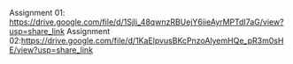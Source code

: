 Assignment 01: https://drive.google.com/file/d/1Sjli_48qwnzRBUejY6iieAyrMPTdI7aG/view?usp=share_link
Assignment 02:https://drive.google.com/file/d/1KaElpvusBKcPnzoAlyemHQe_pR3m0sHE/view?usp=share_link
